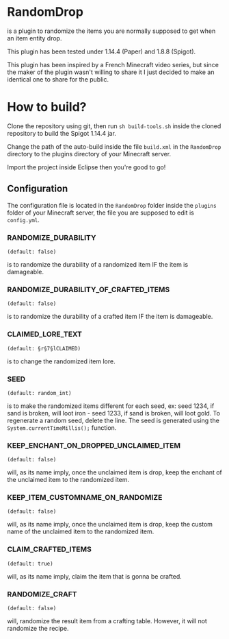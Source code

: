# RandomDrop
is a plugin to randomize the items you are normally supposed to get when an item entity drop.

This plugin has been tested under 1.14.4 (Paper) and 1.8.8 (Spigot).

This plugin has been inspired by a French Minecraft video series, but since the maker of the plugin wasn't willing to share it I just decided to make an identical one to share for the public.

# How to build?
Clone the repository using git, then run `sh build-tools.sh` inside the cloned repository to build the Spigot 1.14.4 jar.

Change the path of the auto-build inside the file `build.xml` in the `RandomDrop` directory to the plugins directory of your Minecraft server.

Import the project inside Eclipse then you're good to go!

## Configuration
The configuration file is located in the `RandomDrop` folder inside the `plugins` folder of your Minecraft server, the file you are supposed to edit is `config.yml`.

### RANDOMIZE_DURABILITY
    (default: false)
is to randomize the durability of a randomized item IF the item is damageable.

### RANDOMIZE_DURABILITY_OF_CRAFTED_ITEMS
    (default: false)
is to randomize the durability of a crafted item IF the item is damageable.

### CLAIMED_LORE_TEXT
    (default: §r§7§lCLAIMED)
is to change the randomized item lore.

### SEED
    (default: random_int)
is to make the randomized items different for each seed, ex: seed 1234, if sand is broken, will loot iron - seed 1233, if sand is broken, will loot gold. To regenerate a random seed, delete the line. The seed is generated using the `System.currentTimeMillis();` function.

### KEEP_ENCHANT_ON_DROPPED_UNCLAIMED_ITEM
    (default: false)
will, as its name imply, once the unclaimed item is drop, keep the enchant of the unclaimed item to the randomized item.

### KEEP_ITEM_CUSTOMNAME_ON_RANDOMIZE
    (default: false)
will, as its name imply, once the unclaimed item is drop, keep the custom name of the unclaimed item to the randomized item.

### CLAIM_CRAFTED_ITEMS
    (default: true)
will, as its name imply, claim the item that is gonna be crafted.

### RANDOMIZE_CRAFT
    (default: false)
will, randomize the result item from a crafting table. However, it will not randomize the recipe.